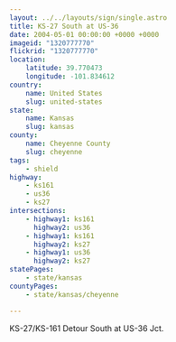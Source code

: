 ```yaml
---
layout: ../../layouts/sign/single.astro
title: KS-27 South at US-36
date: 2004-05-01 00:00:00 +0000 +0000
imageid: "1320777770"
flickrid: "1320777770"
location:
    latitude: 39.770473
    longitude: -101.834612
country:
    name: United States
    slug: united-states
state:
    name: Kansas
    slug: kansas
county:
    name: Cheyenne County
    slug: cheyenne
tags:
    - shield
highway:
    - ks161
    - us36
    - ks27
intersections:
    - highway1: ks161
      highway2: us36
    - highway1: ks161
      highway2: ks27
    - highway1: us36
      highway2: ks27
statePages:
    - state/kansas
countyPages:
    - state/kansas/cheyenne

---
```

KS-27/KS-161 Detour South at US-36 Jct.